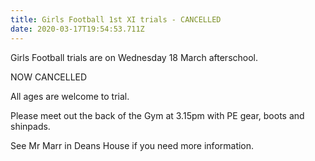 ```yaml
---
title: Girls Football 1st XI trials - CANCELLED
date: 2020-03-17T19:54:53.711Z
---
```

Girls Football trials are on Wednesday 18 March afterschool.  

NOW CANCELLED 

All ages are welcome to trial.  

Please meet out the back of the Gym at 3.15pm with PE gear, boots and shinpads.  

See Mr Marr in Deans House if you need more information.